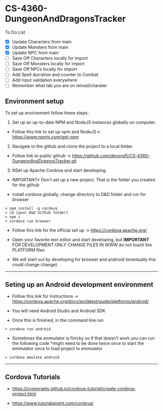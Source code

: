 # CS-4360-DungeonAndDragonsTracker
To Do List
- [X] Update Characters from main
- [X] Update Monsters from main
- [X] Update NPC from main
- [ ] Save Off Characters locally for import
- [ ] Save Off Monsters locally for import
- [ ] Save Off NPCs locally for import
- [ ] Add Spell durration and counter to Combat
- [ ] Add input validation everywhere
- [ ] Remember what tab you are on reload/charater

## Environment setup

To set up environment follow these steps:

1. Set up an up-to-date NPM and NodeJS  instances globally on computer.

- Follow this link to set up npm and NodeJS-> https://www.npmjs.com/get-npm

2. Navigate to the github and clone the project to a local folder.
- Follow link to public github -> https://github.com/devond5/CS-4360-DungeonAndDragonsTracker.git

3. NSet up Apache Cordova and start developing.

- IMPORTANT* Don't set up a new project. That is the folder you created for the github

- install cordova globally, change directory to D&D folder and run for browser 

```
> npm install -g cordova
> cd [your D&D Github folder]
> npm i
> cordova run browser
```


- Follow this link for the official set up -> https://cordova.apache.org/

- Open your favorite text editor and start developing, but **IMPORTANT** FOR DEVELOPMENT ONLY CHANGE FILES IN WWW do not touch the PLATFORM files

- We will start out by developing for broswer and andrioid (eventually this could change change)


***

## Seting up an Android development environment

- Follow this link for instructions -> https://cordova.apache.org/docs/en/latest/guide/platforms/android/

- You will need Android Studio and Android SDK

 - Once this is finished, in the command line run 

 ```
> cordova run android
 ```

 - Sometimes the emmulator is finicky so if that doesn't work you can run the following code *might need to be done twice once to start the emmulator once to load project to emmulator

 ```
> cordova emulate android
 ```

***

## Cordova Tutorials

- https://ccoenraets.github.io/cordova-tutorial/create-cordova-project.html

- https://www.tutorialspoint.com/cordova/